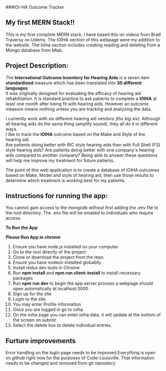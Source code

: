###IOI-HA Outcome Tracker

## My first MERN Stack!!

This is my first complete MERN stack.  I have based this on videos from Brad Traversy
on Udemy.  The IOIHA section of this webpage were my addition to the website.
The Ioiha section includes creating reading and deleting from a Mongo database from Mlab.

## Project Description:

The **International Outcome Inventory for Hearing Aids** is a seven item
__standardized__ measure which has been translated into **30 different languages**.  
It was originally designed for evaluating the efficacy of hearing aid rehabilitation.
It is standard practice to ask patients to complete a **IOIHA** at least one month
after being fit with hearing aids.  However an outcome measure means nothing
unless you are tracking and analyzing the data.

I currently work with six different hearing aid vendors *(the big six)*.  Although
all hearing aids do the same thing (amplify sound), they all do it in different ways.  
I like to track the **IOIHA** outcome based on the Make and Style of the hearing aid.  
Are patients doing better with RIC style hearing aids than with Full Shell (FS) style
hearing aids?  Are patients doing better with one company's hearing aids compared
to another company?  Being able to answer these questions will help me improve
my treatment for future patients.  

The point of this web application is to create a database of IOIHA outcomes based
on Make, Model and style of hearing aid, then use those results to determine which
treatment is working best for my patients.  

## Instructions for running the app:

You cannot gain access to the mongodb without first adding the .env file to the
root directory.  The .env file will be emailed to individuals who require access.

**To Run the App**

**Please Run App in chrome**

  1. Ensure you have node.js installed on your computer
  2. Go to the root directly of the project
  3. Clone or download the project from the repo.
  4. Ensure you have nodeon installed globablly
  5. Install redux dev tools in Chrome
  4. Run **npm install** and **npm run client-install** to install necessary packages
  6. Run **npm run dev** to begin the app server process a webpage should open automatically at localhost:3000
  7. Sign up for the site
  8. Login to the site.
  9. You may enter Profile information
  10. Once you are logged in go to ioiha
  11. On the ioiha page you can enter ioiha data, it will update at the bottom of the screen on submit.
  12. Select the delete box to delete individual entries.

## Furture improvements
Error handling on the login page needs to be improved
Everything is open on github right now for the purposes of Code-Louisville.  That information needs to be changed and removed from git repository
